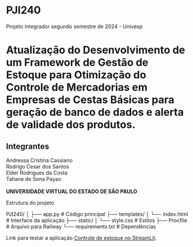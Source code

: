 # PJI240
Projeto integrador segundo semestre de 2024 - Univesp

# Atualização do Desenvolvimento de um Framework de Gestão de Estoque para Otimização do Controle de Mercadorias em Empresas de Cestas Básicas para geração de banco de dados e alerta de validade dos produtos.

## Integrantes
Andressa Cristina Cassiano <br>
Rodrigo Cesar dos Santos <br>
Elder Rodrigues da Costa <br>
Tatiane de Sena Payao <br> <br>
**UNIVERSIDADE VIRTUAL DO ESTADO DE SÃO PAULO**

Estrutura do projeto

PJI240/
│
├── app.py              # Código principal
├── templates/
│   └── index.html      # Interface da aplicação
├── static/
│   └── style.css       # Estilos
├── Procfile            # Arquivo para Railway
└── requirements.txt    # Dependências

<p>Link para testar a aplicação <a href="https://pji110-tpdtjavoykn9iebuyzbkab.streamlit.app/" target="_blank" rel="noopener noreferrer">Controle de estoque no StreamLit</a>.</p>
